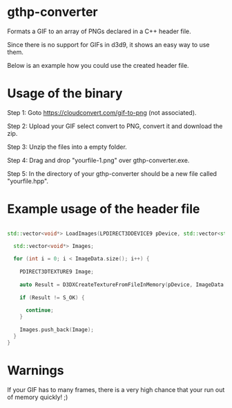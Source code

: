# gthp-converter

Formats a GIF to an array of PNGs declared in a C++ header file. 

Since there is no support for GIFs in d3d9, it shows an easy way to use them.

Below is an example how you could use the created header file.


# Usage of the binary

Step 1: Goto https://cloudconvert.com/gif-to-png (not associated).

Step 2: Upload your GIF select convert to PNG, convert it and download the zip.

Step 3: Unzip the files into a empty folder.

Step 4: Drag and drop "yourfile-1.png" over gthp-converter.exe.

Step 5: In the directory of your gthp-converter should be a new file called "yourfile.hpp".


# Example usage of the header file

```cpp

std::vector<void*> LoadImages(LPDIRECT3DDEVICE9 pDevice, std::vector<std::pair<unsigned char*, int>>& ImageData) {

  std::vector<void*> Images;
  
  for (int i = 0; i < ImageData.size(); i++) {
  
    PDIRECT3DTEXTURE9 Image;
  
    auto Result = D3DXCreateTextureFromFileInMemory(pDevice, ImageData[i].first, ImageData[i].second, &Image);
  
    if (Result != S_OK) {
  
      continue;
    }
    
    Images.push_back(Image);
  }
}
```


# Warnings

If your GIF has to many frames, there is a very high chance that your run out of memory quickly! ;)
